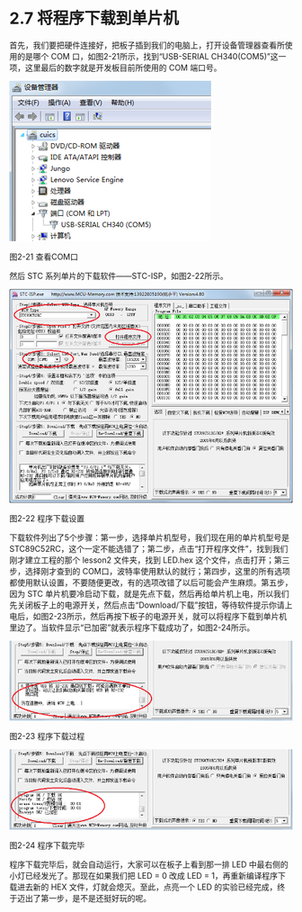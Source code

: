 # 2.7 将程序下载到单片机

首先，我们要把硬件连接好，把板子插到我们的电脑上，打开设备管理器查看所使用的是哪个 COM 口，如图2-21所示，找到“USB-SERIAL CH340(COM5)”这一项，这里最后的数字就是开发板目前所使用的 COM 端口号。

![](images/21.png)

图2-21 查看COM口

然后 STC 系列单片的下载软件——STC-ISP，如图2-22所示。

![](images/22.png)

图2-22 程序下载设置

下载软件列出了5个步骤：第一步，选择单片机型号，我们现在用的单片机型号是STC89C52RC，这个一定不能选错了；第二步，点击“打开程序文件”，找到我们刚才建立工程的那个 lesson2 文件夹，找到 LED.hex 这个文件，点击打开；第三步，选择刚才查到的 COM口，波特率使用默认的就行；第四步，这里的所有选项都使用默认设置，不要随便更改，有的选项改错了以后可能会产生麻烦。第五步，因为 STC 单片机要冷启动下载，就是先点下载，然后再给单片机上电，所以我们先关闭板子上的电源开关，然后点击“Download/下载”按钮，等待软件提示你请上电后，如图2-23所示，然后再按下板子的电源开关，就可以将程序下载到单片机里边了。当软件显示“已加密”就表示程序下载成功了，如图2-24所示。

![](images/23.png)

图2-23 程序下载过程

![](images/24.png)

图2-24 程序下载完毕

程序下载完毕后，就会自动运行，大家可以在板子上看到那一排 LED 中最右侧的小灯已经发光了。那现在如果我们把 LED = 0 改成 LED = 1，再重新编译程序下载进去新的 HEX 文件，灯就会熄灭。至此，点亮一个 LED 的实验已经完成，终于迈出了第一步，是不是还挺好玩的呢。